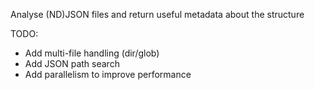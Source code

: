 Analyse (ND)JSON files and return useful metadata about the structure

TODO:
* Add multi-file handling (dir/glob)
* Add JSON path search
* Add parallelism to improve performance
